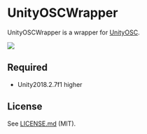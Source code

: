 UnityOSCWrapper
====

UnityOSCWrapper is a wrapper for [UnityOSC](https://github.com/jorgegarcia/UnityOSC).

![](https://cdn-ak.f.st-hatena.com/images/fotolife/e/esakun/20170402/20170402032355.gif)


## Required
- Unity2018.2.7f1 higher

## License

See [LICENSE.md](https://github.com/baobao/UnityOSCWrapper/blob/master/Assets/UnityOSCWrapper/LICENSE.md) (MIT).
